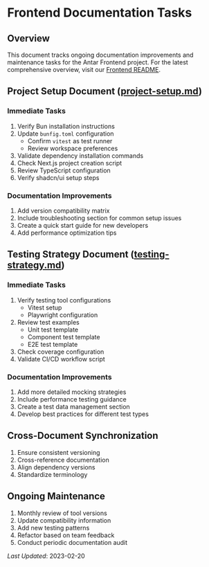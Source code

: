# Frontend Documentation Tasks

## Overview

This document tracks ongoing documentation improvements and maintenance tasks for the Antar Frontend project. For the latest comprehensive overview, visit our [Frontend README](README.md).

## Project Setup Document ([project-setup.md](project-setup.md))

### Immediate Tasks
1. Verify Bun installation instructions
2. Update `bunfig.toml` configuration
   - Confirm `vitest` as test runner
   - Review workspace preferences
3. Validate dependency installation commands
4. Check Next.js project creation script
5. Review TypeScript configuration
6. Verify shadcn/ui setup steps

### Documentation Improvements
1. Add version compatibility matrix
2. Include troubleshooting section for common setup issues
3. Create a quick start guide for new developers
4. Add performance optimization tips

## Testing Strategy Document ([testing-strategy.md](testing-strategy.md))

### Immediate Tasks
1. Verify testing tool configurations
   - Vitest setup
   - Playwright configuration
2. Review test examples
   - Unit test template
   - Component test template
   - E2E test template
3. Check coverage configuration
4. Validate CI/CD workflow script

### Documentation Improvements
1. Add more detailed mocking strategies
2. Include performance testing guidance
3. Create a test data management section
4. Develop best practices for different test types

## Cross-Document Synchronization
1. Ensure consistent versioning
2. Cross-reference documentation
3. Align dependency versions
4. Standardize terminology

## Ongoing Maintenance
1. Monthly review of tool versions
2. Update compatibility information
3. Add new testing patterns
4. Refactor based on team feedback
5. Conduct periodic documentation audit

*Last Updated*: 2023-02-20
